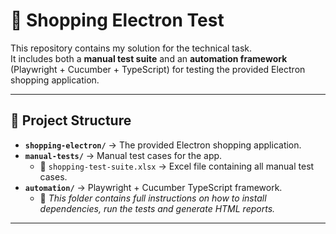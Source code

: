 # 🛒 Shopping Electron Test

This repository contains my solution for the technical task.  
It includes both a **manual test suite** and an **automation framework** (Playwright + Cucumber + TypeScript) for testing the provided Electron shopping application.

---

## 📂 Project Structure

- **`shopping-electron/`** → The provided Electron shopping application.  
- **`manual-tests/`** → Manual test cases for the app.  
  - 📄 `shopping-test-suite.xlsx` → Excel file containing all manual test cases.  
- **`automation/`** → Playwright + Cucumber TypeScript framework.  
  - 📖 *This folder contains full instructions on how to install dependencies, run the tests and generate HTML reports.*  

---


